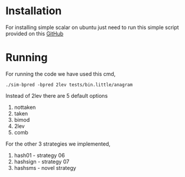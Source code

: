 # Installation

For installing simple scalar on ubuntu just need to run this simple script provided on this [GitHub](https://github.com/sdenel/How-to-install-SimpleScalar-on-Ubuntu/blob/master/install_simple_scalar.sh)

# Running

For running the code we have used this cmd,

```
./sim-bpred -bpred 2lev tests/bin.little/anagram
```

Instead of 2lev there are 5 default options

1. nottaken
2. taken
3. bimod
4. 2lev
5. comb

For the other 3 strategies we implemented, 

1. hash01 - strategy 06
2. hashsign - strategy 07
3. hashsms - novel strategy